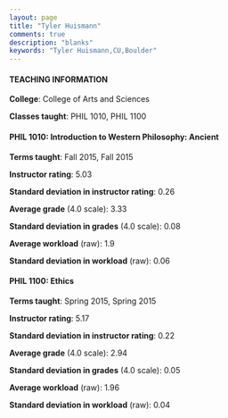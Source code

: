 ```yaml
---
layout: page
title: "Tyler Huismann" 
comments: true
description: "blanks"
keywords: "Tyler Huismann,CU,Boulder"
---
```

<head>
<script src="https://ajax.googleapis.com/ajax/libs/jquery/2.1.3/jquery.min.js"></script>
<script src="https://dl.dropboxusercontent.com/s/pc42nxpaw1ea4o9/highcharts.js?dl=0"></script>
<!-- <script src="../assets/js/highcharts.js"></script> -->
<style type="text/css">@font-face {
	font-family: "Bebas Neue";
	src: url(https://www.filehosting.org/file/details/544349/BebasNeue Regular.otf) format("opentype");
	}
	h1.Bebas { 
		font-family: "Bebas Neue", Verdana, Tahoma;
	}
</style>
</head>
	   
#### TEACHING INFORMATION

**College**: College of Arts and Sciences

**Classes taught**: PHIL 1010, PHIL 1100

#### PHIL 1010: Introduction to Western Philosophy: Ancient

**Terms taught**: Fall 2015, Fall 2015

**Instructor rating**: 5.03

**Standard deviation in instructor rating**: 0.26

**Average grade** (4.0 scale): 3.33

**Standard deviation in grades** (4.0 scale): 0.08

**Average workload** (raw): 1.9

**Standard deviation in workload** (raw): 0.06

#### PHIL 1100: Ethics

**Terms taught**: Spring 2015, Spring 2015

**Instructor rating**: 5.17

**Standard deviation in instructor rating**: 0.22

**Average grade** (4.0 scale): 2.94

**Standard deviation in grades** (4.0 scale): 0.05

**Average workload** (raw): 1.96

**Standard deviation in workload** (raw): 0.04

